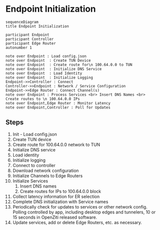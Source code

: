 # Endpoint  Initialization

```mermaid
sequenceDiagram
title Endpoint Initialization

participant Endpoint
participant Controller
participant Edge Router
autonumber 1

note over Endpoint : Load config.json
note over Endpoint  : Create TUN Device
note over Endpoint  : Create route for\n 100.64.0.0 to TUN
note over Endpoint  : Initialize DNS Service
note over Endpoint  : Load Identity
note over Endpoint  : Initialize Logging
Endpoint->>Controller : Connect
Controller->>Endpoint : Network / Service Configuration
Endpoint->>Edge Router : Connect Channel(s)
note over Endpoint : Process Services <br> Insert DNS Names <br> Create routes to \n 100.64.0.0 IPs
note over Endpoint,Edge Router : Monitor Latency
note over Endpoint,Controller : Poll for Updates
```

## Steps

1. Init - Load config.json
1. Create TUN device
1. Create route for 100.64.0.0 network to TUN
1. Initialize DNS service
1. Load identity
1. Initialize logging
1. Connect to controller
1. Download network configuration
1. Initialize Channels to Edge Routers
1. Initialize Services
	1.	Insert DNS names
	1.	Create routes for IPs to 100.64.0.0 block
1. Collect latency information for ER selection
1. Complete DNS initialization with Service names
1. Periodically check for updates to services or other network config.  Polling controlled by app, including desktop edges and tunnelers, 10 or 15 seconds in OpenZiti released software.
1. Update services, add or delete Edge Routers, etc. as necessary.

